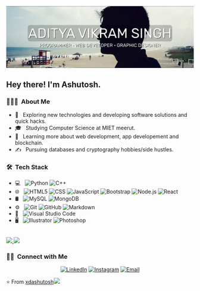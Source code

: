 <img src="https://raw.githubusercontent.com/AVS1508/AVS1508/master/assets/Aditya%20Vikram%20Singh%20Banner.png">
<h2> Hey there! I'm Ashutosh.</h2>

<h3> 👨🏻‍💻 &nbsp;About Me </h3>

- 🤔 &nbsp; Exploring new technologies and developing software solutions and quick hacks.
- 🎓 &nbsp; Studying Computer Science at MIET meerut.
- 🌱 &nbsp; Learning more about web development, app developement and blockchain.
- ✍️ &nbsp; Pursuing databases and cryptography hobbies/side hustles.

<h3> 🛠 &nbsp;Tech Stack</h3>

- 💻 &nbsp;
  ![Python](https://img.shields.io/badge/-Python-333333?style=flat&logo=python)
  ![C++](https://img.shields.io/badge/-C++-333333?style=flat&logo=C%2B%2B&logoColor=00599C)
- 🌐 &nbsp;
  ![HTML5](https://img.shields.io/badge/-HTML5-333333?style=flat&logo=HTML5)
  ![CSS](https://img.shields.io/badge/-CSS-333333?style=flat&logo=CSS3&logoColor=1572B6)
  ![JavaScript](https://img.shields.io/badge/-JavaScript-333333?style=flat&logo=javascript)
  ![Bootstrap](https://img.shields.io/badge/-Bootstrap-333333?style=flat&logo=bootstrap&logoColor=563D7C)
  ![Node.js](https://img.shields.io/badge/-Node.js-333333?style=flat&logo=node.js)
  ![React](https://img.shields.io/badge/-React-333333?style=flat&logo=react)
- 🛢 &nbsp;
  ![MySQL](https://img.shields.io/badge/-MySQL-333333?style=flat&logo=mysql)
  ![MongoDB](https://img.shields.io/badge/-MongoDB-333333?style=flat&logo=mongodb)
- ⚙️ &nbsp;
  ![Git](https://img.shields.io/badge/-Git-333333?style=flat&logo=git)
  ![GitHub](https://img.shields.io/badge/-GitHub-333333?style=flat&logo=github)
  ![Markdown](https://img.shields.io/badge/-Markdown-333333?style=flat&logo=markdown)
- 🔧 &nbsp;
  ![Visual Studio Code](https://img.shields.io/badge/-Visual%20Studio%20Code-333333?style=flat&logo=visual-studio-code&logoColor=007ACC)
- 🖥 &nbsp;
  ![Illustrator](https://img.shields.io/badge/-Illustrator-333333?style=flat&logo=adobe-illustrator)
  ![Photoshop](https://img.shields.io/badge/-Photoshop-333333?style=flat&logo=adobe-photoshop)
<br/>

<a href="https://github.com/xdashutosh">
  <img height="180em" src="https://github-readme-stats.vercel.app/api?username=xdashutosh&theme=buefy&show_icons=true" />
  <img height="180em" src="https://github-readme-stats.vercel.app/api/top-langs/?username=xdashutosh&theme=buefy&layout=compact" />
</a>

<br/>

<h3> 🤝🏻 &nbsp;Connect with Me </h3>

<p align="center">
<a href="https://www.linkedin.com/in/ashutosh-chaudhary-b558b4208/"><img alt="LinkedIn" src="https://img.shields.io/badge/LinkedIn-ashutosh%20chaudhary-blue?style=flat-square&logo=linkedin"></a>
<a href="https://www.instagram.com/ashuchaudhary6969/"><img alt="Instagram" src="https://img.shields.io/badge/Instagram-ashu chaudhary-blue?style=flat-square&logo=instagram"></a>
<a href="mailto:ashutosh.chaudhary.cse.2020@miet.ac.in"><img alt="Email" src="https://img.shields.io/badge/Email-ashutosh@mail-blue?style=flat-square&logo=gmail"></a>
</p>

⭐️ From [xdashutosh](https://github.com/xdashutosh)<img src="https://avatars.githubusercontent.com/u/84145089?v=4">

